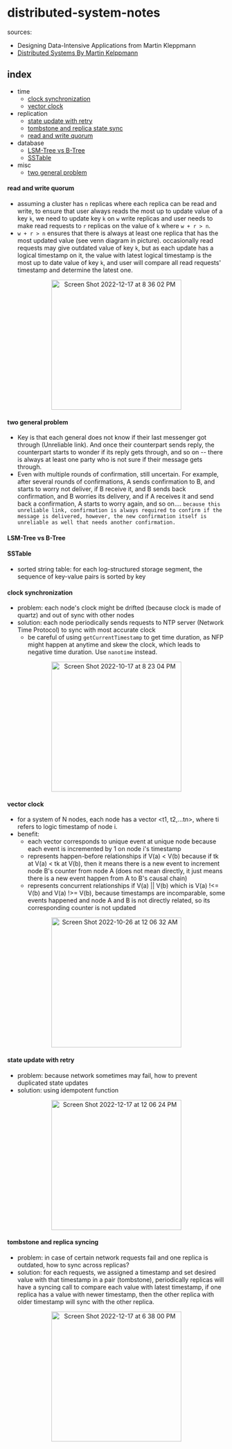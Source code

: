 # distributed-system-notes
sources:
- Designing Data-Intensive Applications from Martin Kleppmann
- [Distributed Systems By Martin Kelppmann](https://www.youtube.com/playlist?list=PLeKd45zvjcDFUEv_ohr_HdUFe97RItdiB)

## index
- time
  - [clock synchronization](#clock-synchronization)
  - [vector clock](#vector-clock)
- replication
  - [state update with retry](#state-update-with-retry)
  - [tombstone and replica state sync](#tombstone-and-replica-syncing)
  - [read and write quorum](#read-and-write-quorum)
- database
  - [LSM-Tree vs B-Tree](#lsm-tree-vs-b-tree)
  - [SSTable](#sstable)
- misc
  - [two general problem](#two-general-problem)

#### read and write quorum
- assuming a cluster has `n` replicas where each replica can be read and write, to ensure that user always reads the most up to update value of a key `k`, we need to update key `k` on `w` write replicas and user needs to make read requests to `r` replicas on the value of `k` where `w + r > n`. 
- `w + r > n` ensures that there is always at least one replica that has the most updated value (see venn diagram in picture). occasionally read requests may give outdated value of key `k`, but as each update has a logical timestamp on it, the value with latest logical timestamp is the most up to date value of key `k`, and user will compare all read requests' timestamp and determine the latest one.
<p align="center">
<img width="300" alt="Screen Shot 2022-12-17 at 8 36 02 PM" src="https://user-images.githubusercontent.com/28737133/208273290-d0779f6c-13e4-4b22-97ee-b5475c3290b3.png">
</p>

#### two general problem
- Key is that each general does not know if their last messenger got through (Unreliable link). And once their counterpart sends reply, the counterpart starts to wonder if its reply gets through, and so on -- there is always at least one party who is not sure if their message gets through.
- Even with multiple rounds of confirmation, still uncertain. For example, after several rounds of confirmations, A sends confirmation to B, and starts to worry not deliver, if B receive it, and B sends back confirmation, and B worries its delivery, and if A receives it and send back a confirmation, A starts to worry again, and so on.... `because this unreliable link, confirmation is always required to confirm if the message is delivered, however, the new confirmation itself is unreliable as well that needs another confirmation.`

#### LSM-Tree vs B-Tree

#### SSTable
- sorted string table: for each log-structured storage segment, the sequence of key-value pairs is sorted by key

#### clock synchronization
- problem: each node's clock might be drifted (because clock is made of quartz) and out of sync with other nodes
- solution: each node periodically sends requests to NTP server (Network Time Protocol) to sync with most accurate clock
  - be careful of using `getCurrentTimestamp` to get time duration, as NFP might happen at anytime and skew the clock, which leads to negative time duration. Use `nanotime` instead.
<p align="center"> 
<img width="300" alt="Screen Shot 2022-10-17 at 8 23 04 PM" src="https://user-images.githubusercontent.com/28737133/196307487-4a06b029-9ae8-4f73-a2df-e89b752b929e.png">
</p>

#### vector clock
- for a system of N nodes, each node has a vector <t1, t2,...tn>, where ti refers to logic timestamp of node i. 
- benefit: 
  - each vector corresponds to unique event at unique node because each event is incremented by 1 on node i's timestamp
  - represents happen-before relationships if V(a) < V(b) because if tk at V(a) < tk at V(b), then it means there is a new event to increment node B's counter from node A (does not mean directly, it just means there is a new event happen from A to B's causal chain)
  - represents concurrent relationships if V(a) || V(b) which is V(a) !<= V(b) and V(a) !>= V(b), because timestamps are incomparable, some events happened and node A and B is not directly related, so its corresponding counter is not updated
<p align="center"> 
<img width="300" alt="Screen Shot 2022-10-26 at 12 06 32 AM" src="https://user-images.githubusercontent.com/28737133/197932236-d618a23e-6ef2-4b66-856f-452bd15ca748.png">
</p>

#### state update with retry
- problem: because network sometimes may fail, how to prevent duplicated state updates
- solution: using idempotent function
<p align="center"> 
<img width="300" alt="Screen Shot 2022-12-17 at 12 06 24 PM" src="https://user-images.githubusercontent.com/28737133/208253182-47b2f7b0-0b85-438f-8fe9-ee6c1cf5d0fd.png">
</p>

#### tombstone and replica syncing
- problem: in case of certain network requests fail and one replica is outdated, how to sync across replicas?
- solution: for each requests, we assigned a timestamp and set desired value with that timestamp in a pair (tombstone), periodically replicas will have a syncing call to compare each value with latest timestamp, if one replica has a value with newer timestamp, then the other replica with older timestamp will sync with the other replica.
<p align="center">
<img width="300" alt="Screen Shot 2022-12-17 at 6 38 00 PM" src="https://user-images.githubusercontent.com/28737133/208269893-187edd55-290c-4d73-b53b-10618c8f00b7.png">
</p>
